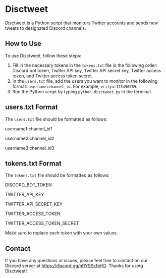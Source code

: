 # Disctweet

Disctweet is a Python script that monitors Twitter accounts and sends new tweets to designated Discord channels.

## How to Use

To use Disctweet, follow these steps:

1. Fill in the necessary tokens in the `tokens.txt` file in the following order: Discord bot token, Twitter API key, Twitter API secret key, Twitter access token, and Twitter access token secret.
2. In the `users.txt` file, add the users you want to monitor in the following format: `username:channel_id`. For example, `vrilya:123456789`.
3. Run the Python script by typing `python disctweet.py` in the terminal.

## users.txt Format

The `users.txt` file should be formatted as follows:

username1:channel_id1

username2:channel_id2

username3:channel_id3

## tokens.txt Format

The `tokens.txt` file should be formatted as follows:

DISCORD_BOT_TOKEN

TWITTER_API_KEY

TWITTER_API_SECRET_KEY

TWITTER_ACCESS_TOKEN

TWITTER_ACCESS_TOKEN_SECRET

Make sure to replace each token with your own values.

## Contact

If you have any questions or issues, please feel free to contact on our Discord server at https://discord.gg/nRYSSkfbHD. Thanks for using Disctweet!